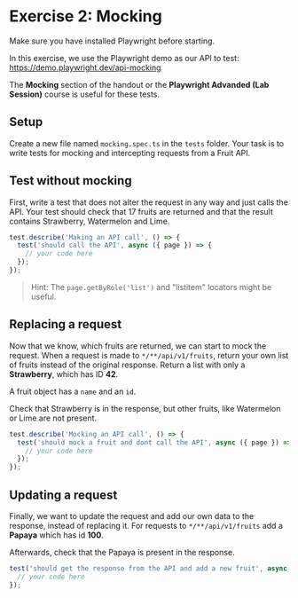 # Exercise 2: Mocking

Make sure you have installed Playwright before starting.

In this exercise, we use the Playwright demo as our API to test: https://demo.playwright.dev/api-mocking

The **Mocking** section of the handout or the **Playwright Advanded (Lab Session)** course is useful for these tests.

## Setup

Create a new file named `mocking.spec.ts` in the `tests` folder.
Your task is to write tests for mocking and intercepting requests from a Fruit API.

## Test without mocking

First, write a test that does not alter the request in any way and just calls the API. Your test should check that 17 fruits are returned and that the result contains Strawberry, Watermelon and Lime.

```ts
test.describe('Making an API call', () => {
  test('should call the API', async ({ page }) => {
    // your code here
  });
});
```

> Hint: The `page.getByRole('list')` and "listitem" locators might be useful.

## Replacing a request

Now that we know, which fruits are returned, we can start to mock the request. When a request is made to `*/**/api/v1/fruits`, return your own list of fruits instead of the original response. Return a list with only a **Strawberry**, which has ID **42**.

A fruit object has a `name` and an `id`.

Check that Strawberry is in the response, but other fruits, like Watermelon or Lime are not present.

```ts
test.describe('Mocking an API call', () => {
  test('should mock a fruit and dont call the API', async ({ page }) => {
    // your code here
  });
});
```

## Updating a request

Finally, we want to update the request and add our own data to the response, instead of replacing it. For requests to `*/**/api/v1/fruits` add a **Papaya** which has id **100**.

Afterwards, check that the Papaya is present in the response.

```ts
test('should get the response from the API and add a new fruit', async ({ page }) => {
  // your code here
});
```
